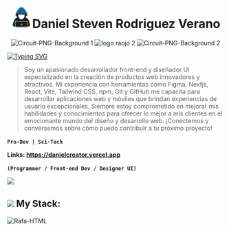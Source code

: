 <h1 align="center">
    <picture><img src = "https://github.com/0xAbdulKhalid/0xAbdulKhalid/raw/main/assets/mdImages/about_me.gif" width = 50px></picture>Daniel Steven Rodriguez Verano
</h1>
<div align="center">
  <img width="300" height="200" alt="Circuit-PNG-Background 1" src="https://github.com/DanielLenoz/DanielLenoz/assets/98136538/7ebf72be-1bd0-4463-9990-00e86d64e6b1">
  <img width="200" alt="logo raojo 2" src="https://github.com/DanielLenoz/DanielLenoz/assets/98136538/6c685606-2ee8-46c6-ab09-55a6c8c45cf5">
  <img width="300" height="200" alt="Circuit-PNG-Background 2" src="https://github.com/DanielLenoz/DanielLenoz/assets/98136538/b6d8c678-b445-4842-9463-bca8c10f7e92">
</div>

<!--   my-ticker -->    
[![Typing SVG](https://readme-typing-svg.herokuapp.com?font=Fira+Code&pause=1000&width=435&lines=%F0%9F%91%8B%F0%9F%8F%BBHi%2C+Soy+Daniel+Rodriguez👨‍💻;👨‍🚀Programador+Front-end🌟;👨‍🎨+Desiner+UI🛸)](https://git.io/typing-svg)
>Soy un apasionado desarrollador front-end y diseñador UI especializado en la creación de productos web innovadores y atractivos. Mi experiencia con herramientas como Figma,   Nextjs, React, Vite, Tailwind CSS, npm, Git y GitHub me capacita para desarrollar aplicaciones web y móviles que brindan experiencias de usuario excepcionales. Siempre estoy comprometido en mejorar mis habilidades y conocimientos para ofrecer lo mejor a mis clientes en el emocionante mundo del diseño y desarrollo web. ¡Conectemos y conversemos sobre cómo puedo contribuir a tu próximo proyecto! 


**`Pro-Dev | Sci-Tech`**

**Links: https://danielcreator.vercel.app**

**`(Programmer / Front-end Dev / Designer UI)`**

<img src="https://user-images.githubusercontent.com/73097560/115834477-dbab4500-a447-11eb-908a-139a6edaec5c.gif"><br>
## <img src="https://media2.giphy.com/media/QssGEmpkyEOhBCb7e1/giphy.gif?cid=ecf05e47a0n3gi1bfqntqmob8g9aid1oyj2wr3ds3mg700bl&rid=giphy.gif" width ="25"><b> My Stack:</b>

<div style="display: inline_block">
  <img align="center" alt="Rafa-HTML" width="600" src="https://github.com/DanielLenoz/DanielLenoz/assets/98136538/4fd2220e-57e2-43bd-a3e5-92ba4ac9999f">
</div>
<br>
